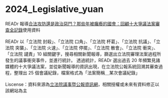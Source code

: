 # 2024_Legislative_yuan
READr 報導[合法攻防還是政治惡鬥？那些年被癱瘓的國會：回顧十大爭議法案審查全記錄](<https://www.readr.tw/post/2986>)使用資料
<br><br>
READr 以「立法院 封殺」、「立法院 口角」、「立法院 杯葛」、「立法院 抗議」、「立法院 突襲」、「立法院 火速」、「立法院 停擺」、「立法院 散會」、「立法院 衝突」、「立法院 譴責」10 組關鍵字，搜尋相關新聞報導，篩選出立法院審理法案過程所發生的議事衝突事件，並進行統計。
透過統計，READr 選出過去 20 年頻繁見諸媒體的十大爭議法案，並從新聞報導的資訊出現，在立法院公報系統回溯其審查過程，整理出 25 個會議紀錄，檔案格式為「法案簡稱＿某次會議紀錄」
<br><br>
Liscense：資料來源為[立法院議事暨公報資訊網](<https://ppg.ly.gov.tw/ppg/>)，相關授權或未來有資料修正以該網站為主
